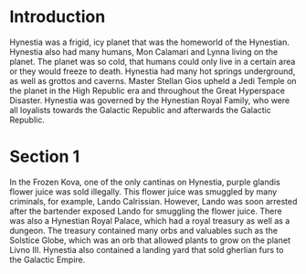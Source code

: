 # Introduction
Hynestia was a frigid, icy planet that was the homeworld of the Hynestian.
Hynestia also had many humans, Mon Calamari and Lynna living on the planet.
The planet was so cold, that humans could only live in a certain area or they would freeze to death.
Hynestia had many hot springs underground, as well as grottos and caverns.
Master Stellan Gios upheld a Jedi Temple on the planet in the High Republic era and throughout the Great Hyperspace Disaster.
Hynestia was governed by the Hynestian Royal Family, who were all loyalists towards the Galactic Republic and afterwards the Galactic Republic.

# Section 1
In the Frozen Kova, one of the only cantinas on Hynestia, purple glandis flower juice was sold illegally.
This flower juice was smuggled by many criminals, for example, Lando Calrissian.
However, Lando was soon arrested after the bartender exposed Lando for smuggling the flower juice.
There was also a Hynestian Royal Palace, which had a royal treasury as well as a dungeon.
The treasury contained many orbs and valuables such as the Solstice Globe, which was an orb that allowed plants to grow on the planet Livno III.
Hynestia also contained a landing yard that sold gherlian furs to the Galactic Empire.